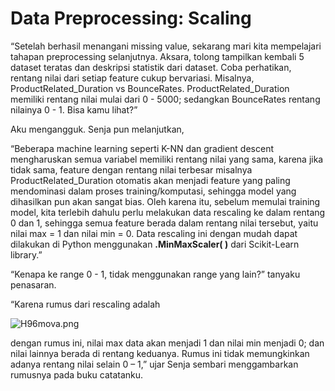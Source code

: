 # Data Preprocessing: Scaling

“Setelah berhasil menangani missing value, sekarang mari kita mempelajari tahapan preprocessing selanjutnya. Aksara, tolong tampilkan kembali 5 dataset teratas dan deskripsi statistik dari dataset. Coba perhatikan, rentang nilai dari setiap feature cukup bervariasi. Misalnya, ProductRelated_Duration vs BounceRates.  ProductRelated_Duration memiliki rentang nilai mulai dari 0 - 5000; sedangkan BounceRates rentang nilainya 0 - 1. Bisa kamu lihat?”

Aku mengangguk. Senja pun melanjutkan,

“Beberapa machine learning seperti K-NN dan gradient descent mengharuskan semua variabel memiliki rentang nilai yang sama, karena jika tidak sama, feature dengan rentang nilai terbesar misalnya ProductRelated_Duration otomatis akan menjadi feature yang paling mendominasi dalam proses training/komputasi, sehingga model yang dihasilkan pun akan sangat bias. Oleh karena itu, sebelum memulai training model, kita terlebih dahulu perlu melakukan data rescaling ke dalam rentang 0 dan 1, sehingga semua feature berada dalam rentang nilai tersebut, yaitu nilai max = 1 dan nilai min = 0. Data rescaling ini dengan mudah dapat dilakukan di Python menggunakan **.MinMaxScaler( )** dari Scikit-Learn library.”

 “Kenapa ke range 0 - 1, tidak menggunakan range yang lain?” tanyaku penasaran.

“Karena rumus dari rescaling adalah

![H96mova.png](https://iili.io/H96mova.png)

dengan rumus ini, nilai max data akan menjadi 1 dan nilai min menjadi 0; dan nilai lainnya berada di rentang keduanya. Rumus ini tidak memungkinkan adanya rentang nilai selain 0 – 1,” ujar Senja sembari menggambarkan rumusnya pada buku catatanku.
